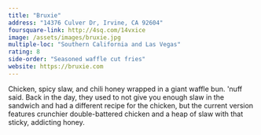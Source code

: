 ```yaml
---
title: "Bruxie"
address: "14376 Culver Dr, Irvine, CA 92604"
foursquare-link: http://4sq.com/14vxice
image: /assets/images/bruxie.jpg
multiple-loc: "Southern California and Las Vegas"
rating: 8
side-order: "Seasoned waffle cut fries"
website: https://bruxie.com
---
```


Chicken, spicy slaw, and chili honey wrapped in a giant waffle bun. 'nuff said. Back in the day, they used to not give
you enough slaw in the sandwich and had a different recipe for the chicken, but the current version features crunchier
double-battered chicken and a heap of slaw with that sticky, addicting honey.
